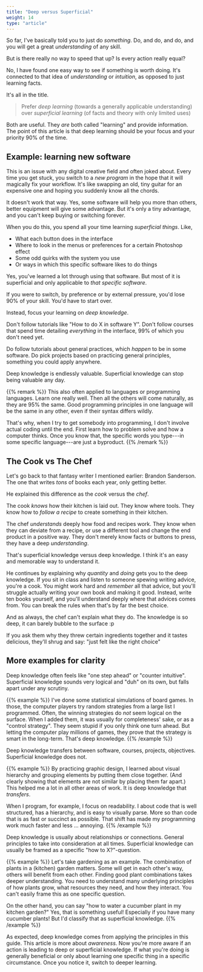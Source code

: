 ```yaml
---
title: "Deep versus Superficial"
weight: 14
type: "article"
---
```


So far, I've basically told you to just do _something_. Do, and do, and do, and you will get a great _understanding_ of any skill.

But is there really no way to speed that up? Is every action really equal?

No, I have found one easy way to see if something is worth doing. It's connected to that idea of _understanding_ or _intuition_, as opposed to just learning facts.

It's all in the title.

> Prefer _deep learning_ (towards a generally applicable understanding) over _superficial learning_ (of facts and theory with only limited uses)

Both are useful. They _are_ both called "learning" and provide information. The point of this article is that deep learning should be your focus and your priority 90% of the time.

## Example: learning new software

This is an issue with any digital creative field and often joked about. Every time you get stuck, you switch to a _new program_ in the hope that it will magically fix your workflow. It's like swapping an old, tiny guitar for an expensive one and hoping you suddenly know all the chords.

It doesn't work that way. Yes, some software will help you more than others, better equipment will give some advantage. But it's only a tiny advantage, and you can't keep buying or switching forever.

When you do this, you spend all your time learning _superficial things_. Like,

* What each button does in the interface
* Where to look in the menus or preferences for a certain Photoshop effect
* Some odd quirks with the system you use
* Or ways in which this specific software likes to do things

Yes, you've learned a lot through using that software. But most of it is superficial and only applicable to _that specific software_.

If you were to switch, by preference or by external pressure, you'd lose 90% of your skill. You'd have to start over.

Instead, focus your learning on _deep knowledge_. 

Don't follow tutorials like "How to do X in software Y". Don't follow courses that spend time detailing _everything_ in the interface, 99% of which you don't need yet.

Do follow tutorials about general practices, which _happen_ to be in some software. Do pick projects based on practicing general principles, something you could apply anywhere.

Deep knowledge is endlessly valuable. Superficial knowledge can stop being valuable any day.

{{% remark %}}
This also often applied to languages or programming languages. Learn one really well. Then all the others will come naturally, as they are 95% the same. Good programming principles in one language will be the same in any other, even if their syntax differs wildly. 

That's why, when I try to get somebody into programming, I don't involve actual coding until the end. First learn how to problem solve and how a computer thinks. Once you know that, the specific words you type---in some specific language---are just a byproduct.
{{% /remark %}}

## The Cook vs The Chef

Let's go back to that fantasy writer I mentioned earlier: Brandon Sanderson. The one that writes _tons_ of books each year, only getting better.

He explained this difference as the _cook_ versus the _chef_.

The cook _knows_ how their kitchen is laid out. They know where tools. They know how to _follow a recipe_ to create something in their kitchen.

The chef _understands_ deeply how food and recipes work. They know when they can deviate from a recipe, or use a different tool and change the end product in a positive way. They don't merely know facts or buttons to press, they have a deep _understanding_.

That's superficial knowledge versus deep knowledge. I think it's an easy and memorable way to understand it.

He continues by explaining why _quantity_ and _doing_ gets you to the deep knowledge. If you sit in class and listen to someone spewing writing advice, you're a cook. You might work hard and _remember_ all that advice, but you'll struggle actually writing your own book and making it good. Instead, write ten books yourself, and you'll understand deeply where that advices comes from. You can break the rules when that's by far the best choice.

And as always, the chef can't explain what they do. The knowledge is so deep, it can barely bubble to the surface :p

If you ask them why they threw certain ingredients together and it tastes delicious, they'll shrug and say: "just felt like the right choice"

## More examples for clarity

Deep knowledge often feels like "one step ahead" or "counter intuitive". Superficial knowledge sounds very logical and "duh" on its own, but falls apart under any scrutiny.

{{% example %}}
I've done some statistical simulations of board games. In those, the computer players try random strategies from a large list I programmed. Often, the winning strategies do _not_ seem logical on the surface. When I added them, it was usually for completeness' sake, or as a "control strategy". They seem stupid if you only think one turn ahead. But letting the computer play millions of games, they prove that the strategy is smart in the long-term. That's deep knowledge.
{{% /example %}}

Deep knowledge transfers between software, courses, projects, objectives. Superficial knowledge does not.

{{% example %}}
By practicing graphic design, I learned about visual hierarchy and grouping elements by putting them close together. (And clearly showing that elements are not similar by placing them far apart.) This helped me a lot in all other areas of work. It is deep knowledge that _transfers_.

When I program, for example, I focus on readability. I about code that is well structured, has a hierarchy, and is easy to visually parse. More so than code that is as fast or succinct as possible. That shift has made my programming work much faster and less ... annoying.
{{% /example %}}

Deep knowledge is usually about relationships or connections. General principles to take into consideration at all times. Superficial knowledge can usually be framed as a specific "how to X?"-question.

{{% example %}}
Let's take gardening as an example. The combination of plants in a (kitchen) garden matters. Some will get in each other's way, others will benefit from each other. Finding good plant combinations takes deeper understanding. You need to understand many underlying principles of how plants grow, what resources they need, and how they interact. You can't easily frame this as one specific question.

On the other hand, you can say "how to water a cucumber plant in my kitchen garden?" Yes, that is something useful! Especially if you have many cucumber plants! But I'd classify that as superficial knowledge.
{{% /example %}}

As expected, deep knowledge comes from applying the principles in this guide. This article is more about _awareness_. Now you're more aware if an action is leading to deep or superficial knowledge. If what you're doing is generally beneficial or only about learning one specific thing in a specific circumstance. Once you notice it, switch to deeper learning.